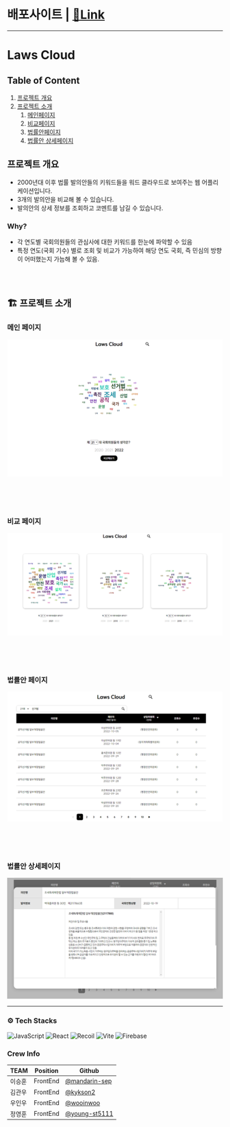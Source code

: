 # 배포사이트 | [🔗Link](https://laws-cloud-dsklmlm35-young-st511.vercel.app)

---

# Laws Cloud

## Table of Content

1. [프로젝트 개요](#프로젝트-개요)
2. [프로젝트 소개](#🏗️-프로젝트-소개)
   1. [메인페이지](#메인-페이지)
   2. [비교페이지](#비교-페이지)
   3. [법률안페이지](#법률안-페이지)
   4. [법률안 상세페이지](#법률안-상세페이지)

## 프로젝트 개요

- 2000년대 이후 법률 발의안들의 키워드들을 워드 클라우드로 보여주는 웹 어플리케이션입니다.
- 3개의 발의안을 비교해 볼 수 있습니다.
- 발의안의 상세 정보를 조회하고 코멘트를 남길 수 있습니다.

### Why?

- 각 연도별 국회의원들의 관심사에 대한 키워드를 한눈에 파악할 수 있음
- 특정 연도(국회 기수) 별로 조회 및 비교가 가능하여 해당 연도 국회, 즉 민심의 방향이 어떠했는지 가늠해 볼 수 있음.

<br/>
<br/>

## 🏗️ 프로젝트 소개

### 메인 페이지

![main](./readme/lawsCloud메인.PNG)

<br/><br/><br/>

### 비교 페이지

![compareCloud](./readme/LawsCloud비교.PNG)

<br/><br/><br/>

### 법률안 페이지

![billsList](./readme/LawsCloud법률안리스트.PNG)

<br/><br/><br/>

### 법률안 상세페이지

![billDetail](./readme/LawsCloud상세페이지모달.PNG)

---

### ⚙️ Tech Stacks

![JavaScript](https://img.shields.io/badge/JavaScript-F7DF1E.svg?&style=for-the-badge&logo=JavaScript&logoColor=black)
![React](https://img.shields.io/badge/React-61DAFB.svg?&style=for-the-badge&logo=React&logoColor=black)
![Recoil](https://img.shields.io/badge/Recoil-646CFF.svg?&style=for-the-badge)
![Vite](https://img.shields.io/badge/styledcomponents-DB7093.svg?&style=for-the-badge&logo=styledcomponents&logoColor=white)
![Firebase](https://img.shields.io/badge/Firebase-FFCA28?style=for-the-badge&logo=firebase&logoColor=black)

<div align=>

### Crew Info

| TEAM   | Position | Github                                                      |
| ------ | -------- | ----------------------------------------------------------- |
| 이승훈 | FrontEnd | <a href="https://github.com/mandarin-sep">@mandarin-sep</a> |
| 김관우 | FrontEnd | <a href="https://github.com/kykson2">@kykson2</a>           |
| 우인우 | FrontEnd | <a href="https://github.com/wooinwoo">@wooinwoo</a>         |
| 정영훈 | FrontEnd | <a href="https://github.com/young-st511">@young-st5111</a>  |

</div>
